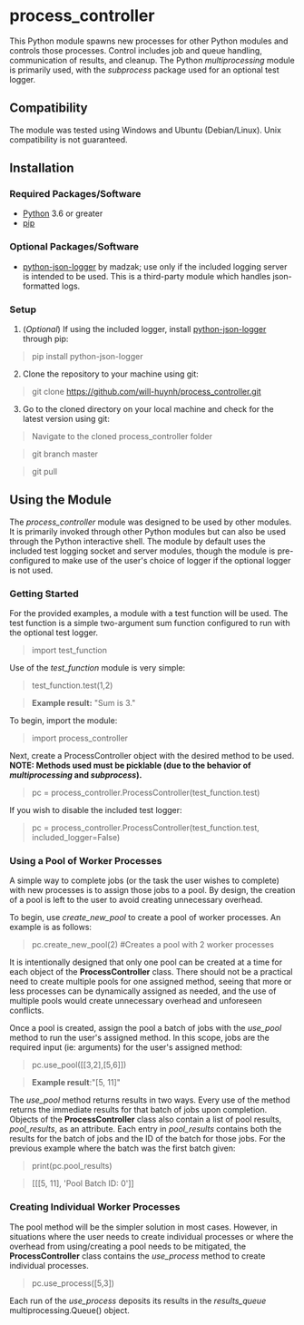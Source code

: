 # process_controller
This Python module spawns new processes for other Python modules and controls those processes. Control includes job and queue handling, communication of results, and cleanup.  The Python _multiprocessing_ module is primarily used, with the _subprocess_ package used for an optional test logger.

## Compatibility
The module was tested using Windows and Ubuntu (Debian/Linux). Unix compatibility is not guaranteed.

## Installation
### Required Packages/Software
* [Python](https://www.python.org/) 3.6 or greater
* [pip](https://www.python.org/)

### Optional Packages/Software
* [python-json-logger](https://github.com/madzak/python-json-logger) by madzak; use only if the included logging server is intended to be used. This is a third-party module which handles json-formatted logs.

### Setup
1. (_Optional_) If using the included logger, install [python-json-logger](https://github.com/madzak/python-json-logger) through pip:
> pip install python-json-logger

2. Clone the repository to your machine using git:
>git clone https://github.com/will-huynh/process_controller.git

3. Go to the cloned directory on your local machine and check for the latest version using git:
>Navigate to the cloned process_controller folder

>git branch master

>git pull

## Using the Module
The _process_controller_ module was designed to be used by other modules. It is primarily invoked through other Python modules but can also be used through the Python interactive shell. The module by default uses the included test logging socket and server modules, though the module is pre-configured to make use of the user's choice of logger if the optional logger is not used.

### Getting Started

For the provided examples, a module with a test function will be used. The test function is a simple two-argument sum function configured to run with the optional test logger.
> import test_function

Use of the _test_function_ module is very simple:
> test_function.test(1,2)

> __Example result:__ "Sum is 3."

To begin, import the module:
> import process_controller

Next, create a ProcessController object with the desired method to be used. __NOTE: Methods used must be picklable (due to the behavior of _multiprocessing_ and _subprocess_).__
> pc = process_controller.ProcessController(test_function.test)

If you wish to disable the included test logger:
> pc = process_controller.ProcessController(test_function.test, included_logger=False)

### Using a Pool of Worker Processes

A simple way to complete jobs (or the task the user wishes to complete) with new processes is to assign those jobs to a pool. By design, the creation of a pool is left to the user to avoid creating unnecessary overhead.

To begin, use _create_new_pool_ to create a pool of worker processes. An example is as follows:
> pc.create_new_pool(2) #Creates a pool with 2 worker processes

It is intentionally designed that only one pool can be created at a time for each object of the __ProcessController__ class. There should not be a practical need to create multiple pools for one assigned method, seeing that more or less processes can be dynamically assigned as needed, and the use of multiple pools would create unnecessary overhead and unforeseen conflicts.

Once a pool is created, assign the pool a batch of jobs with the _use_pool_ method to run the user's assigned method. In this scope, jobs are the required input (ie: arguments) for the user's assigned method:
> pc.use_pool([[3,2],[5,6]])

>__Example result__:"[5, 11]"

The _use_pool_ method returns results in two ways. Every use of the method returns the immediate results for that batch of jobs upon completion. Objects of the __ProcessController__ class also contain a list of pool results, _pool_results_, as an attribute. Each entry in _pool_results_ contains both the results for the batch of jobs and the ID of the batch for those jobs. For the previous example where the batch was the first batch given:

>print(pc.pool_results)

>[[[5, 11], 'Pool Batch ID: 0']]

### Creating Individual Worker Processes

The pool method will be the simpler solution in most cases. However, in situations where the user needs to create individual processes or where the overhead from using/creating a pool needs to be mitigated, the __ProcessController__ class contains the _use_process_ method to create individual processes.

> pc.use_process([5,3])

Each run of the _use_process_ deposits its results in the _results_queue_ multiprocessing.Queue() object.
